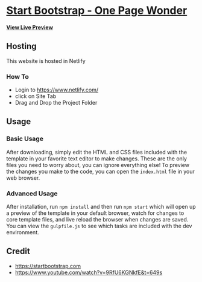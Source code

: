 # [Start Bootstrap - One Page Wonder](https://startbootstrap.com/theme/one-page-wonder/)

**[View Live Preview](https://gymnasticsclub.netlify.app/)**

## Hosting
This website is hosted in Netlify

### How To
-   Login to https://www.netlify.com/
-   click on Site Tab
-   Drag and Drop the Project Folder

## Usage

### Basic Usage

After downloading, simply edit the HTML and CSS files included with the template in your favorite text editor to make changes. These are the only files you need to worry about, you can ignore everything else! To preview the changes you make to the code, you can open the `index.html` file in your web browser.

### Advanced Usage

After installation, run `npm install` and then run `npm start` which will open up a preview of the template in your default browser, watch for changes to core template files, and live reload the browser when changes are saved. You can view the `gulpfile.js` to see which tasks are included with the dev environment.

## Credit
* <https://startbootstrap.com>
* <https://www.youtube.com/watch?v=9RfU6KGNkfE&t=649s>



